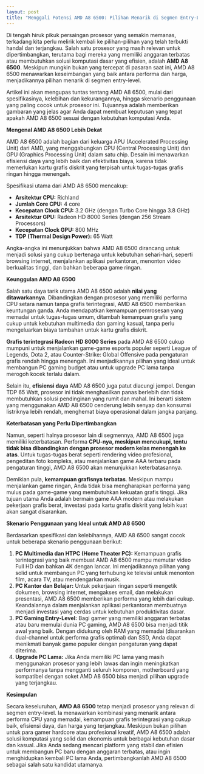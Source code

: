 ```yaml
---
layout: post
title: "Menggali Potensi AMD A8 6500: Pilihan Menarik di Segmen Entry-Level"
---
```


Di tengah hiruk pikuk persaingan prosesor yang semakin memanas, terkadang kita perlu melirik kembali ke pilihan-pilihan yang telah terbukti handal dan terjangkau. Salah satu prosesor yang masih relevan untuk dipertimbangkan, terutama bagi mereka yang memiliki anggaran terbatas atau membutuhkan solusi komputasi dasar yang efisien, adalah **AMD A8 6500**. Meskipun mungkin bukan yang tercepat di pasaran saat ini, AMD A8 6500 menawarkan keseimbangan yang baik antara performa dan harga, menjadikannya pilihan menarik di segmen entry-level.

Artikel ini akan mengupas tuntas tentang AMD A8 6500, mulai dari spesifikasinya, kelebihan dan kekurangannya, hingga skenario penggunaan yang paling cocok untuk prosesor ini. Tujuannya adalah memberikan gambaran yang jelas agar Anda dapat membuat keputusan yang tepat apakah AMD A8 6500 sesuai dengan kebutuhan komputasi Anda.

**Mengenal AMD A8 6500 Lebih Dekat**

AMD A8 6500 adalah bagian dari keluarga APU (Accelerated Processing Unit) dari AMD, yang menggabungkan CPU (Central Processing Unit) dan GPU (Graphics Processing Unit) dalam satu chip. Desain ini menawarkan efisiensi daya yang lebih baik dan efektivitas biaya, karena tidak memerlukan kartu grafis diskrit yang terpisah untuk tugas-tugas grafis ringan hingga menengah.

Spesifikasi utama dari AMD A8 6500 mencakup:

*   **Arsitektur CPU:** Richland
*   **Jumlah Core CPU:** 4 core
*   **Kecepatan Clock CPU:** 3.2 GHz (dengan Turbo Core hingga 3.8 GHz)
*   **Arsitektur GPU:** Radeon HD 8000 Series (dengan 256 Stream Processors)
*   **Kecepatan Clock GPU:** 800 MHz
*   **TDP (Thermal Design Power):** 65 Watt

Angka-angka ini menunjukkan bahwa AMD A8 6500 dirancang untuk menjadi solusi yang cukup bertenaga untuk kebutuhan sehari-hari, seperti browsing internet, menjalankan aplikasi perkantoran, menonton video berkualitas tinggi, dan bahkan beberapa game ringan.

**Keunggulan AMD A8 6500**

Salah satu daya tarik utama AMD A8 6500 adalah **nilai yang ditawarkannya**. Dibandingkan dengan prosesor yang memiliki performa CPU setara namun tanpa grafis terintegrasi, AMD A8 6500 memberikan keuntungan ganda. Anda mendapatkan kemampuan pemrosesan yang memadai untuk tugas-tugas umum, ditambah kemampuan grafis yang cukup untuk kebutuhan multimedia dan gaming kasual, tanpa perlu mengeluarkan biaya tambahan untuk kartu grafis diskrit.

**Grafis terintegrasi Radeon HD 8000 Series** pada AMD A8 6500 cukup mumpuni untuk menjalankan game-game esports populer seperti League of Legends, Dota 2, atau Counter-Strike: Global Offensive pada pengaturan grafis rendah hingga menengah. Ini menjadikannya pilihan yang ideal untuk membangun PC gaming budget atau untuk upgrade PC lama tanpa merogoh kocek terlalu dalam.

Selain itu, **efisiensi daya** AMD A8 6500 juga patut diacungi jempol. Dengan TDP 65 Watt, prosesor ini tidak menghasilkan panas berlebih dan tidak membutuhkan solusi pendinginan yang rumit dan mahal. Ini berarti sistem yang menggunakan AMD A8 6500 cenderung lebih senyap dan konsumsi listriknya lebih rendah, menghemat biaya operasional dalam jangka panjang.

**Keterbatasan yang Perlu Dipertimbangkan**

Namun, seperti halnya prosesor lain di segmennya, AMD A8 6500 juga memiliki keterbatasan. Performa **CPU-nya, meskipun mencukupi, tentu tidak bisa dibandingkan dengan prosesor modern kelas menengah ke atas**. Untuk tugas-tugas berat seperti rendering video profesional, pengeditan foto kompleks, atau menjalankan game AAA terbaru pada pengaturan tinggi, AMD A8 6500 akan menunjukkan keterbatasannya.

Demikian pula, **kemampuan grafisnya terbatas**. Meskipun mampu menjalankan game ringan, Anda tidak bisa mengharapkan performa yang mulus pada game-game yang membutuhkan kekuatan grafis tinggi. Jika tujuan utama Anda adalah bermain game AAA modern atau melakukan pekerjaan grafis berat, investasi pada kartu grafis diskrit yang lebih kuat akan sangat disarankan.

**Skenario Penggunaan yang Ideal untuk AMD A8 6500**

Berdasarkan spesifikasi dan kelebihannya, AMD A8 6500 sangat cocok untuk beberapa skenario penggunaan berikut:

1.  **PC Multimedia dan HTPC (Home Theater PC):** Kemampuan grafis terintegrasi yang baik membuat AMD A8 6500 mampu memutar video Full HD dan bahkan 4K dengan lancar. Ini menjadikannya pilihan yang solid untuk membangun PC yang terhubung ke televisi untuk menonton film, acara TV, atau mendengarkan musik.
2.  **PC Kantor dan Belajar:** Untuk pekerjaan ringan seperti mengetik dokumen, browsing internet, mengakses email, dan melakukan presentasi, AMD A8 6500 memberikan performa yang lebih dari cukup. Keandalannya dalam menjalankan aplikasi perkantoran membuatnya menjadi investasi yang cerdas untuk kebutuhan produktivitas dasar.
3.  **PC Gaming Entry-Level:** Bagi gamer yang memiliki anggaran terbatas atau baru memulai dunia PC gaming, AMD A8 6500 bisa menjadi titik awal yang baik. Dengan didukung oleh RAM yang memadai (disarankan dual-channel untuk performa grafis optimal) dan SSD, Anda dapat menikmati banyak game populer dengan pengaturan yang dapat diterima.
4.  **Upgrade PC Lama:** Jika Anda memiliki PC lama yang masih menggunakan prosesor yang lebih lawas dan ingin meningkatkan performanya tanpa mengganti seluruh komponen, motherboard yang kompatibel dengan soket AMD A8 6500 bisa menjadi pilihan upgrade yang terjangkau.

**Kesimpulan**

Secara keseluruhan, **AMD A8 6500** tetap menjadi prosesor yang relevan di segmen entry-level. Ia menawarkan kombinasi yang menarik antara performa CPU yang memadai, kemampuan grafis terintegrasi yang cukup baik, efisiensi daya, dan harga yang terjangkau. Meskipun bukan pilihan untuk para gamer hardcore atau profesional kreatif, AMD A8 6500 adalah solusi komputasi yang solid dan ekonomis untuk berbagai kebutuhan dasar dan kasual. Jika Anda sedang mencari platform yang stabil dan efisien untuk membangun PC baru dengan anggaran terbatas, atau ingin menghidupkan kembali PC lama Anda, pertimbangkanlah AMD A8 6500 sebagai salah satu kandidat utamanya.
